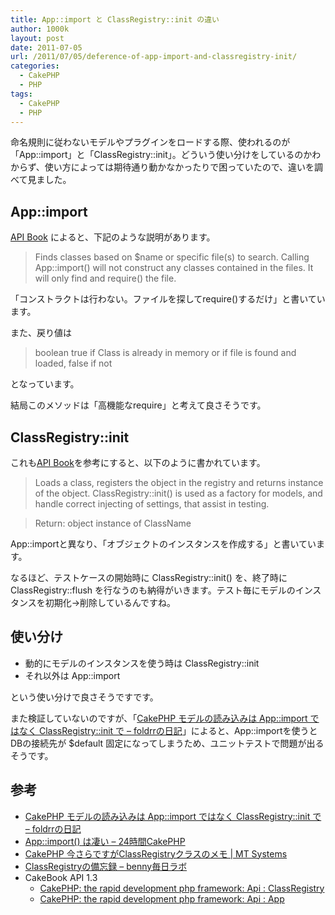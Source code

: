 ```yaml
---
title: App::import と ClassRegistry::init の違い
author: 1000k
layout: post
date: 2011-07-05
url: /2011/07/05/deference-of-app-import-and-classregistry-init/
categories:
  - CakePHP
  - PHP
tags:
  - CakePHP
  - PHP
---
```

命名規則に従わないモデルやプラグインをロードする際、使われるのが「App::import」と「ClassRegistry::init」。どういう使い分けをしているのかわからず、使い方によっては期待通り動かなかったりで困っていたので、違いを調べて見ました。

<!--more-->

## App::import

<a href="http://api13.cakephp.org/class/app#method-Appimport" onclick="_gaq.push(['_trackEvent', 'outbound-article', 'http://api13.cakephp.org/class/app#method-Appimport', 'API Book']);" title="CakePHP: the rapid development php framework: Api : App">API Book</a> によると、下記のような説明があります。

> Finds classes based on $name or specific file(s) to search. Calling App::import() will not construct any classes contained in the files. It will only find and require() the file. 

「コンストラクトは行わない。ファイルを探してrequire()するだけ」と書いています。

また、戻り値は

> boolean true if Class is already in memory or if file is found and loaded, false if not 

となっています。

結局このメソッドは「高機能なrequire」と考えて良さそうです。

## ClassRegistry::init

これも<a href="http://api13.cakephp.org/class/class-registry#method-ClassRegistryinit" onclick="_gaq.push(['_trackEvent', 'outbound-article', 'http://api13.cakephp.org/class/class-registry#method-ClassRegistryinit', 'API Book']);" title="CakePHP: the rapid development php framework: Api : ClassRegistry">API Book</a>を参考にすると、以下のように書かれています。

> Loads a class, registers the object in the registry and returns instance of the object. ClassRegistry::init() is used as a factory for models, and handle correct injecting of settings, that assist in testing.
    
> Return: object instance of ClassName 

App::importと異なり、「オブジェクトのインスタンスを作成する」と書いています。

なるほど、テストケースの開始時に ClassRegistry::init() を、終了時に ClassRegistry::flush を行なうのも納得がいきます。テスト毎にモデルのインスタンスを初期化→削除しているんですね。

## 使い分け

  * 動的にモデルのインスタンスを使う時は ClassRegistry::init
  * それ以外は App::import

という使い分けで良さそうですです。

また検証していないのですが、「<a href="http://d.hatena.ne.jp/foldrr/20090730/p2" onclick="_gaq.push(['_trackEvent', 'outbound-article', 'http://d.hatena.ne.jp/foldrr/20090730/p2', 'CakePHP モデルの読み込みは App::import ではなく ClassRegistry::init で &#8211; foldrrの日記']);" title="CakePHP モデルの読み込みは App::import ではなく ClassRegistry::init で - foldrrの日記">CakePHP モデルの読み込みは App::import ではなく ClassRegistry::init で &#8211; foldrrの日記</a>」によると、App::importを使うとDBの接続先が $default 固定になってしまうため、ユニットテストで問題が出るそうです。

## 参考

  * <a href="http://d.hatena.ne.jp/foldrr/20090730/p2" onclick="_gaq.push(['_trackEvent', 'outbound-article', 'http://d.hatena.ne.jp/foldrr/20090730/p2', 'CakePHP モデルの読み込みは App::import ではなく ClassRegistry::init で &#8211; foldrrの日記']);" title="CakePHP モデルの読み込みは App::import ではなく ClassRegistry::init で - foldrrの日記">CakePHP モデルの読み込みは App::import ではなく ClassRegistry::init で &#8211; foldrrの日記</a>
  * <a href="http://d.hatena.ne.jp/hiromi2424/20101215/1292379625" onclick="_gaq.push(['_trackEvent', 'outbound-article', 'http://d.hatena.ne.jp/hiromi2424/20101215/1292379625', 'App::import() は凄い &#8211; 24時間CakePHP']);" title="App::import() は凄い - 24時間CakePHP">App::import() は凄い &#8211; 24時間CakePHP</a>
  * <a href="http://web.mt-systems.jp/archives/754" onclick="_gaq.push(['_trackEvent', 'outbound-article', 'http://web.mt-systems.jp/archives/754', 'CakePHP 今さらですがClassRegistryクラスのメモ | MT Systems']);" title="CakePHP 今さらですがClassRegistryクラスのメモ | MT Systems">CakePHP 今さらですがClassRegistryクラスのメモ | MT Systems</a>
  * <a href="http://d.hatena.ne.jp/bennylee/20091005/1254717512" onclick="_gaq.push(['_trackEvent', 'outbound-article', 'http://d.hatena.ne.jp/bennylee/20091005/1254717512', 'ClassRegistryの備忘録 &#8211; benny毎日ラボ']);" title="ClassRegistryの備忘録 - benny毎日ラボ">ClassRegistryの備忘録 &#8211; benny毎日ラボ</a>
  * CakeBook API 1.3 
      * <a href="http://api13.cakephp.org/class/class-registry#method-ClassRegistryinit" onclick="_gaq.push(['_trackEvent', 'outbound-article', 'http://api13.cakephp.org/class/class-registry#method-ClassRegistryinit', 'CakePHP: the rapid development php framework: Api : ClassRegistry']);" title="CakePHP: the rapid development php framework: Api : ClassRegistry">CakePHP: the rapid development php framework: Api : ClassRegistry</a>
      * <a href="http://api13.cakephp.org/class/app#method-Appimport" onclick="_gaq.push(['_trackEvent', 'outbound-article', 'http://api13.cakephp.org/class/app#method-Appimport', 'CakePHP: the rapid development php framework: Api : App']);" title="CakePHP: the rapid development php framework: Api : App">CakePHP: the rapid development php framework: Api : App</a>